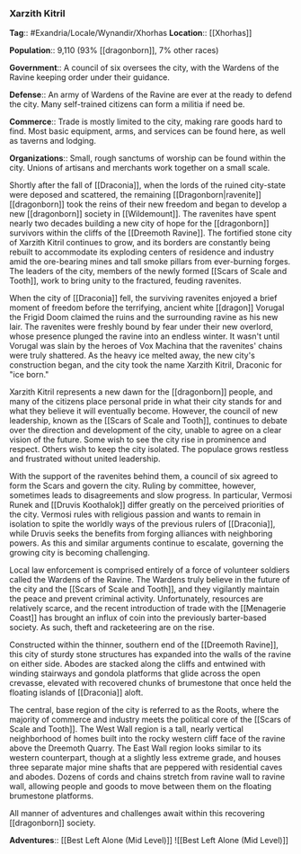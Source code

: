 ### Xarzith Kitril
**Tag**:: #Exandria/Locale/Wynandir/Xhorhas
**Location**:: [[Xhorhas]]

**Population**:: 9,110 (93% [[dragonborn]], 7% other races)

**Government**:: A council of six oversees the city, with the Wardens of the Ravine keeping order under their guidance.

**Defense**:: An army of Wardens of the Ravine are ever at the ready to defend the city. Many self-trained citizens can form a militia if need be.

**Commerce**:: Trade is mostly limited to the city, making rare goods hard to find. Most basic equipment, arms, and services can be found here, as well as taverns and lodging.

**Organizations**:: Small, rough sanctums of worship can be found within the city. Unions of artisans and merchants work together on a small scale.

Shortly after the fall of [[Draconia]], when the lords of the ruined city-state were deposed and scattered, the remaining [[Dragonborn|ravenite]] [[dragonborn]] took the reins of their new freedom and began to develop a new [[dragonborn]] society in [[Wildemount]]. The ravenites have spent nearly two decades building a new city of hope for the [[dragonborn]] survivors within the cliffs of the [[Dreemoth Ravine]]. The fortified stone city of Xarzith Kitril continues to grow, and its borders are constantly being rebuilt to accommodate its exploding centers of residence and industry amid the ore-bearing mines and tall smoke pillars from ever-burning forges. The leaders of the city, members of the newly formed [[Scars of Scale and Tooth]], work to bring unity to the fractured, feuding ravenites.

When the city of [[Draconia]] fell, the surviving ravenites enjoyed a brief moment of freedom before the terrifying, ancient white [[dragon]] Vorugal the Frigid Doom claimed the ruins and the surrounding ravine as his new lair. The ravenites were freshly bound by fear under their new overlord, whose presence plunged the ravine into an endless winter. It wasn't until Vorugal was slain by the heroes of Vox Machina that the ravenites' chains were truly shattered. As the heavy ice melted away, the new city's construction began, and the city took the name Xarzith Kitril, Draconic for "ice born."

Xarzith Kitril represents a new dawn for the [[dragonborn]] people, and many of the citizens place personal pride in what their city stands for and what they believe it will eventually become. However, the council of new leadership, known as the [[Scars of Scale and Tooth]], continues to debate over the direction and development of the city, unable to agree on a clear vision of the future. Some wish to see the city rise in prominence and respect. Others wish to keep the city isolated. The populace grows restless and frustrated without united leadership.

With the support of the ravenites behind them, a council of six agreed to form the Scars and govern the city. Ruling by committee, however, sometimes leads to disagreements and slow progress. In particular, Vermosi Runek and [[Druvis Koothalok]] differ greatly on the perceived priorities of the city. Vermosi rules with religious passion and wants to remain in isolation to spite the worldly ways of the previous rulers of [[Draconia]], while Druvis seeks the benefits from forging alliances with neighboring powers. As this and similar arguments continue to escalate, governing the growing city is becoming challenging.

Local law enforcement is comprised entirely of a force of volunteer soldiers called the Wardens of the Ravine. The Wardens truly believe in the future of the city and the [[Scars of Scale and Tooth]], and they vigilantly maintain the peace and prevent criminal activity. Unfortunately, resources are relatively scarce, and the recent introduction of trade with the [[Menagerie Coast]] has brought an influx of coin into the previously barter-based society. As such, theft and racketeering are on the rise.

Constructed within the thinner, southern end of the [[Dreemoth Ravine]], this city of sturdy stone structures has expanded into the walls of the ravine on either side. Abodes are stacked along the cliffs and entwined with winding stairways and gondola platforms that glide across the open crevasse, elevated with recovered chunks of brumestone that once held the floating islands of [[Draconia]] aloft.

The central, base region of the city is referred to as the Roots, where the majority of commerce and industry meets the political core of the [[Scars of Scale and Tooth]]. The West Wall region is a tall, nearly vertical neighborhood of homes built into the rocky western cliff face of the ravine above the Dreemoth Quarry. The East Wall region looks similar to its western counterpart, though at a slightly less extreme grade, and houses three separate major mine shafts that are peppered with residential caves and abodes. Dozens of cords and chains stretch from ravine wall to ravine wall, allowing people and goods to move between them on the floating brumestone platforms.

All manner of adventures and challenges await within this recovering [[dragonborn]] society.

**Adventures**:: [[Best Left Alone (Mid Level)]]
![[Best Left Alone (Mid Level)]]